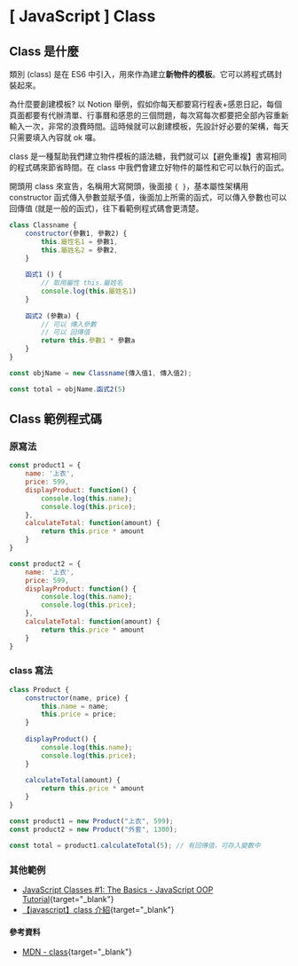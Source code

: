 # \[ JavaScript ] Class
## Class 是什麼
類別 (class) 是在 ES6 中引入，用來作為建立**新物件的模板**。它可以將程式碼封裝起來。

為什麼要創建模板? 以 Notion 舉例，假如你每天都要寫行程表+感恩日記，每個頁面都要有代辦清單、行事曆和感恩的三個問題，每次寫每次都要把全部內容重新輸入一次，非常的浪費時間。這時候就可以創建模板，先設計好必要的架構，每天只需要填入內容就 ok 囉。

class 是一種幫助我們建立物件模板的語法糖，我們就可以【避免重複】書寫相同的程式碼來節省時間。在 class 中我們會建立好物件的屬性和它可以執行的函式。

開頭用 class 來宣告，名稱用大寫開頭，後面接 `{ }`，基本屬性架構用 constructor 函式傳入參數並賦予值，後面加上所需的函式，可以傳入參數也可以回傳值 (就是一般的函式)，往下看範例程式碼會更清楚。

```js showLineNumbers
class Classname​ {
	constructor(參數1, 參數2) {
		this.屬性名​1 = 參數1,
		this.​屬姓名2 = 參數2,​
	}
	
	函式1 () {
		// 取用屬性 this.屬姓名
		console.log(this.屬姓名1)​
	}
	
	函式2 (參數a) {
		// 可以 傳入參數
		// 可以 回傳值
		return this.參數1 * 參數a
	}​
}

const objName = new Classname(傳入值1, 傳入值2);

const total = objName.函式2(5)
```

## Class 範例程式碼
### 原寫法
```js
const product1 = {
	name: '上衣',
	price: 599,
	displayProduct: function() {
		console.log(this.name);
		console.log(this.price);
	},
	calculateTotal: function(amount) {
		return this.price * amount
	}	
}

const product2 = {
	name: '上衣',
	price: 599,
	displayProduct: function() {
		console.log(this.name);
		console.log(this.price);
	},
	calculateTotal: function(amount) {
		return this.price * amount
	}	
}
```

### class 寫法
```js
class Product {
	constructor(name, price) {
		this.name = name;
		this.price = price;
	}
	
	displayProduct() {
		console.log(this.name);
		console.log(this.price);
	}
	
	calculateTotal(amount) {
		return this.price * amount
	}
}

const product1 = new Product("上衣", 599);
const product2 = new Product("外套", 1300);

const total = product1.calculateTotal(5); // 有回傳值，可存入​變數中
```

### 其他範例
* [JavaScript Classes #1: The Basics - JavaScript OOP Tutorial](https://youtu.be/wik23D_gyCo?si=5c5C9DHFK-Sz7HJb){target="_blank"}
* [【javascript】class 介紹](https://www.youtube.com/watch?v=TQYM2yED-l0){target="_blank"}


#### 參考資料
* [MDN - class](https://developer.mozilla.org/zh-TW/docs/Web/JavaScript/Reference/Classes){target="_blank"}
